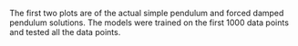 The first two plots are of the actual simple pendulum and forced damped pendulum solutions.
The models were trained on the first 1000 data points and tested all the data points.
